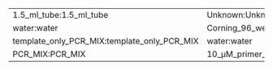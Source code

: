 ||||
|----|----|----|
|1.5_ml_tube:1.5_ml_tube|Unknown:Unknown|void|
|water:water|Corning_96_well_PCR_plate:Corning_96_well_PCR_plate|Unknown:Unknown|
|template_only_PCR_MIX:template_only_PCR_MIX|water:water|sample_DNAs:sample_DNAs|
|PCR_MIX:PCR_MIX|10_μM_primer_F:10_μM_primer_F|10_μM_primer_R:10_μM_primer_R|
